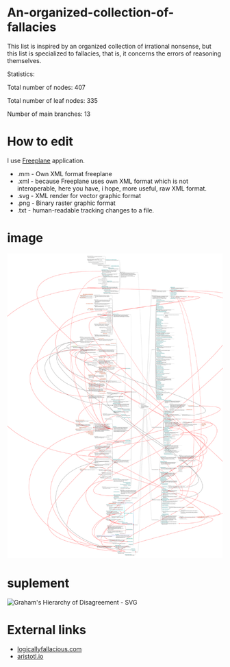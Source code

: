 # An-organized-collection-of-fallacies

This list is inspired by an organized collection of irrational nonsense, but this list is specialized to fallacies, that is, it concerns the errors of reasoning themselves.

Statistics:

Total number of nodes: 407

Total number of leaf nodes: 335

Number of main branches: 13


# How to edit
I use [Freeplane](https://www.freeplane.org/wiki/index.php/Home) application.
* .mm - Own XML format freeplane
* .xml - because Freeplane uses own XML format which is not interoperable, here you have, i hope, more useful, raw XML format.
* .svg - XML render for vector graphic format
* .png - Binary raster graphic format
* .txt - human-readable tracking changes to a file.

# image
![An organized collection of fallacies - SVG](https://raw.githubusercontent.com/kompowiec/An-organized-collection-of-fallacies/main/fallacies.svg)

# suplement
![Graham's Hierarchy of Disagreement - SVG](https://upload.wikimedia.org/wikipedia/commons/7/7c/Graham%27s_Hierarchy_of_Disagreement.svg)

# External links
* [logicallyfallacious.com](https://logicallyfallacious.com/logicalfallacies/)
* [aristotl.io](https://www.aristotl.io/)
